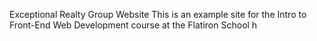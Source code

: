 Exceptional Realty Group Website
This is an example site for the Intro to Front-End Web Development course at the Flatiron School
h
